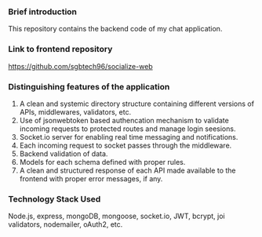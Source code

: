 ### Brief introduction

This repository contains the backend code of my chat application.

### Link to frontend repository
https://github.com/sgbtech96/socialize-web

### Distinguishing features of the application
1) A clean and systemic directory structure containing different versions of APIs, middlewares, validators, etc.
2) Use of jsonwebtoken based authencation mechanism to validate incoming requests to protected routes and manage login seesions.
3) Socket.io server for enabling real time messaging and notifications.
4) Each incoming request to socket passes through the middleware.
5) Backend validation of data.
6) Models for each schema defined with proper rules.
7) A clean and structured response of each API made available to the frontend with proper error messages, if any.

### Technology Stack Used
Node.js, express, mongoDB, mongoose, socket.io, JWT, bcrypt, joi validators, nodemailer, oAuth2, etc.
